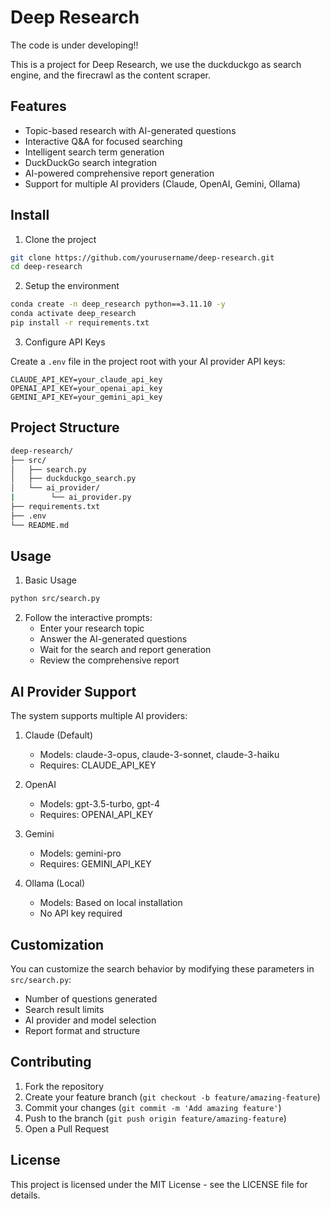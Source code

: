 # Deep Research

The code is under developing!!

This is a project for Deep Research, we use the duckduckgo as search engine, and the firecrawl as the content scraper.

## Features

- Topic-based research with AI-generated questions
- Interactive Q&A for focused searching
- Intelligent search term generation
- DuckDuckGo search integration
- AI-powered comprehensive report generation
- Support for multiple AI providers (Claude, OpenAI, Gemini, Ollama)

## Install

1. Clone the project

```sh
git clone https://github.com/yourusername/deep-research.git
cd deep-research
```

2. Setup the environment

```sh
conda create -n deep_research python==3.11.10 -y
conda activate deep_research
pip install -r requirements.txt
```

3. Configure API Keys

Create a `.env` file in the project root with your AI provider API keys:

```env
CLAUDE_API_KEY=your_claude_api_key
OPENAI_API_KEY=your_openai_api_key
GEMINI_API_KEY=your_gemini_api_key
```

## Project Structure

```bash
deep-research/
├── src/
│   ├── search.py
│   ├── duckduckgo_search.py
│   └── ai_provider/
|        └── ai_provider.py
├── requirements.txt
├── .env
└── README.md
```

## Usage

1. Basic Usage

```sh
python src/search.py
```

2. Follow the interactive prompts:
   - Enter your research topic
   - Answer the AI-generated questions
   - Wait for the search and report generation
   - Review the comprehensive report

## AI Provider Support

The system supports multiple AI providers:

1. Claude (Default)
   - Models: claude-3-opus, claude-3-sonnet, claude-3-haiku
   - Requires: CLAUDE_API_KEY

2. OpenAI
   - Models: gpt-3.5-turbo, gpt-4
   - Requires: OPENAI_API_KEY

3. Gemini
   - Models: gemini-pro
   - Requires: GEMINI_API_KEY

4. Ollama (Local)
   - Models: Based on local installation
   - No API key required

## Customization

You can customize the search behavior by modifying these parameters in `src/search.py`:

- Number of questions generated
- Search result limits
- AI provider and model selection
- Report format and structure

## Contributing

1. Fork the repository
2. Create your feature branch (`git checkout -b feature/amazing-feature`)
3. Commit your changes (`git commit -m 'Add amazing feature'`)
4. Push to the branch (`git push origin feature/amazing-feature`)
5. Open a Pull Request

## License

This project is licensed under the MIT License - see the LICENSE file for details.
